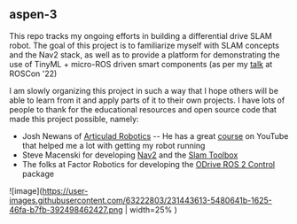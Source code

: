 ## aspen-3

This repo tracks my ongoing efforts in building a differential drive SLAM robot. The goal of this project is to familiarize myself with SLAM concepts and the Nav2 stack, as well as to provide a platform for demonstrating the use of TinyML + micro-ROS driven smart components (as per my [talk](https://vimeo.com/showcase/9954564/video/767140724) at ROSCon '22)

I am slowly organizing this project in such a way that I hope others will be able to learn from it and apply parts of it to their own projects. I have lots of people to thank for the educational resources and open source code that made this project possible, namely:
- Josh Newans of [Articulad Robotics](https://articulatedrobotics.xyz/) -- He has a great [course](https://www.youtube.com/watch?v=OWeLUSzxMsw&list=PLunhqkrRNRhYAffV8JDiFOatQXuU-NnxT) on YouTube that helped me a lot with getting my robot running
- Steve Macenski for developing [Nav2](https://navigation.ros.org/) and the [Slam Toolbox](https://github.com/SteveMacenski/slam_toolbox)
- The folks at Factor Robotics for developing the [ODrive ROS 2 Control](https://github.com/Factor-Robotics/odrive_ros2_control) package

![image](https://user-images.githubusercontent.com/63222803/231443613-5480641b-1625-46fa-b7fb-392498462427.png | width=25% )
